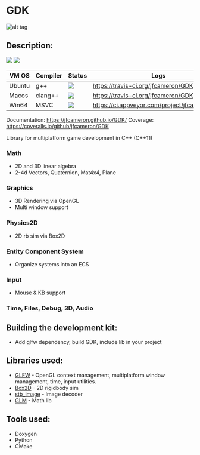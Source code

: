 # GDK
![alt tag](http://jfcameron.github.io/Github/GDK/EarlyRender.png "")

## Description:
![](https://img.shields.io/badge/platforms-win64%20|%20macos%20|%20ubuntu%20-lightgrey.svg) ![](https://coveralls.io/repos/github/jfcameron/GDK/badge.svg?branch=master)

| VM OS | Compiler | Status | Logs | Builds |
| --- | --- | --- | --- | --- |
| Ubuntu | g++ | ![](https://travis-ci.org/jfcameron/GDK.svg?branch=master) | https://travis-ci.org/jfcameron/GDK | [Linux](https://jfcameron.github.io/GDK/build/linux.zip) |
| Macos | clang++ | ![](https://travis-ci.org/jfcameron/GDK.svg?branch=master) | https://travis-ci.org/jfcameron/GDK | [Macos](https://jfcameron.github.io/GDK/build/osx.zip) |
| Win64 | MSVC | ![](https://ci.appveyor.com/api/projects/status/sxivr8m9r1tjggis/branch/master?svg=true) | https://ci.appveyor.com/project/jfcameron/gdk | [Win64](https://jfcameron.github.io/GDK/build/win64.zip) |

Documentation: https://jfcameron.github.io/GDK/
Coverage: https://coveralls.io/github/jfcameron/GDK

Library for multiplatform game development in C++ (C++11)

### Math
* 2D and 3D linear algebra
* 2-4d Vectors, Quaternion, Mat4x4, Plane

### Graphics
* 3D Rendering via OpenGL
* Multi window support

### Physics2D
* 2D rb sim via Box2D

### Entity Component System
* Organize systems into an ECS

### Input
* Mouse & KB support

### Time, Files, Debug, 3D, Audio

## Building the development kit:
* Add glfw dependency, build GDK, include lib in your project

## Libraries used:
* [GLFW](http://www.glfw.org/) - OpenGL context management, multiplatform window management, time, input utilities.
* [Box2D](https://github.com/erincatto/Box2D) - 2D rigidbody sim
* [stb_image](https://github.com/nothings/stb) - Image decoder
* [GLM](http://glm.g-truc.net/0.9.8/index.html) - Math lib

## Tools used:
* Doxygen
* Python
* CMake
